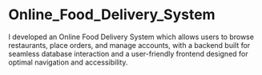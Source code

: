 # Online_Food_Delivery_System
 I developed an Online Food Delivery System  which allows users to browse restaurants, place  orders, and manage accounts, with a backend  built for seamless database interaction and a user-friendly frontend  designed for optimal navigation and  accessibility. 
